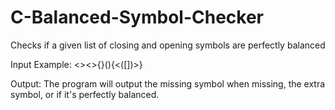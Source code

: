 # C-Balanced-Symbol-Checker
Checks if a given list of closing and opening symbols are perfectly balanced

Input Example: <><>{}(){<([])>}

Output: The program will output the missing symbol when missing, the extra symbol, or if it's perfectly balanced.
